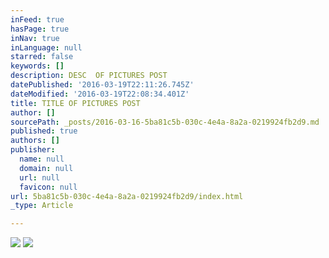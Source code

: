 ```yaml
---
inFeed: true
hasPage: true
inNav: true
inLanguage: null
starred: false
keywords: []
description: DESC  OF PICTURES POST
datePublished: '2016-03-19T22:11:26.745Z'
dateModified: '2016-03-19T22:08:34.401Z'
title: TITLE OF PICTURES POST
author: []
sourcePath: _posts/2016-03-16-5ba81c5b-030c-4e4a-8a2a-0219924fb2d9.md
published: true
authors: []
publisher:
  name: null
  domain: null
  url: null
  favicon: null
url: 5ba81c5b-030c-4e4a-8a2a-0219924fb2d9/index.html
_type: Article

---
```

![](https://the-grid-user-content.s3-us-west-2.amazonaws.com/0e192223-313e-4b0f-9667-5620ccf69fc0.jpg)
![](https://the-grid-user-content.s3-us-west-2.amazonaws.com/f8798c5e-9cc0-473f-b815-02eaece063a8.jpg)